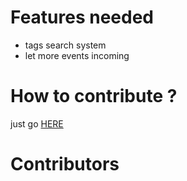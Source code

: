 # Features needed

- tags search system
- let more events incoming

# How to contribute ?

just go [HERE](https://vuemontreal.org/contributing.html)

# Contributors

<!-- ALL-CONTRIBUTORS-LIST:START - Do not remove or modify this section -->
<!-- ALL-CONTRIBUTORS-LIST:END -->
